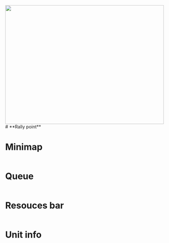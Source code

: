 

<div style="position:relative;height:0;padding-bottom:75%;">
    <img 
        src="collection/sc2/minimap.gif"
        data-srcset="collection/sc2/minimap.gif 100w, collection/sc2/minimap.gif 200w, collection/sc2/minimap.gif 300w"
        style="position:absolute;top:0;left:0;width:100%;height:100%;"
    />
</div>
# **Rally point**


<a class="thumb lazy-container" href="#">
   <img class="lazy-container" data-src="collection/sc2/minimap.gif" 
   src="data:image/gif;base64,R0lGODlhAQABAAAAACH5BAEKAAEALAAAAAABAAEAAAICTAEAOw=="
   onload="lzld(this)">
</a>


# **Minimap**

 <img data-src="collection/sc2/minimap.gif" 
   src="data:image/gif;base64,R0lGODlhAQABAAAAACH5BAEKAAEALAAAAAABAAEAAAICTAEAOw=="
   onload="lzld(this)">

# **Queue**

 <img data-src="collection/sc2/queue.gif" 
   src="data:image/gif;base64,R0lGODlhAQABAAAAACH5BAEKAAEALAAAAAABAAEAAAICTAEAOw=="
   onload="lzld(this)">

# **Resouces bar**

 <img data-src="collection/sc2/resources.gif" 
   src="data:image/gif;base64,R0lGODlhAQABAAAAACH5BAEKAAEALAAAAAABAAEAAAICTAEAOw=="
   onload="lzld(this)">

# **Unit info**

 <img data-src="collection/sc2/unit_info.gif" 
   src="data:image/gif;base64,R0lGODlhAQABAAAAACH5BAEKAAEALAAAAAABAAEAAAICTAEAOw=="
   onload="lzld(this)">

